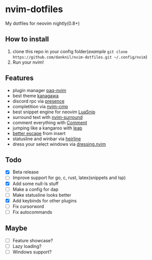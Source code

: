 # nvim-dotfiles
  My dotfiles for neovim nightly(0.8+)

## How to install
  1. clone this repo in your config folder(*example* `git clone https://github.com/danknil/nvim-dotfiles.git ~/.config/nvim`)
  2. Run your nvim!

## Features
- plugin manager [paq-nvim](https://github.com/savq/paq-nvim)
- best theme [kanagawa](https://github.com/rebelot/kanagawa.nvim)
- discord rpc via [presence](https://github.com/andweeb/presence.nvim)
- completition via [nvim-cmp](https://github.com/hrsh7th/nvim-cmp/)
- best snippet engine for neovim [LuaSnip](https://github.com/L3MON4D3/LuaSnip)
- surround text with [nvim-surround](https://github.com/kylechui/nvim-surround)
- comment everything with [Comment](https://github.com/numToStr/Comment.nvim)
- jumping like a kangaroo with [leap](https://github.com/ggandor/leap.nvim)
- [better escape](https://github.com/max397574/better-escape.nvim) from insert
- statusline and winbar via [heirline](https://github.com/rebelot/heirline.nvim)
- dress your select windows via [dressing.nvim](https://github.com/stevearc/dressing.nvim)

## Todo
  - [x] Beta release
  - [ ] Improve support for go, c, rust, latex(snippets and lsp)
  - [x] Add some null-ls stuff
  - [ ] Make a config for dap
  - [ ] Make statusline looks better
  - [x] Add keybinds for other plugins
  - [ ] Fix cursorword
  - [ ] Fix autocommands

## Maybe
  - [ ] Feature showcase?
  - [ ] Lazy loading?
  - [ ] Windows support?
